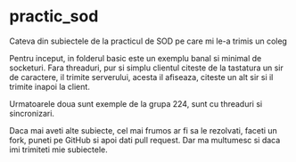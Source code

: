 practic_sod
===========

Cateva din subiectele de la practicul de SOD pe care mi le-a trimis un coleg

Pentru inceput, in folderul basic este un exemplu banal si minimal de socketuri. Fara threaduri, pur si simplu
clientul citeste de la tastatura un sir de caractere, il trimite serverului, acesta il afiseaza, citeste un alt sir
si il trimite inapoi la client. 

Urmatoarele doua sunt exemple de la grupa 224, sunt cu threaduri si sincronizari. 

Daca mai aveti alte subiecte, cel mai frumos ar fi sa le rezolvati, faceti un fork, puneti pe GitHub si apoi dati 
pull request. Dar ma multumesc si daca imi trimiteti mie subiectele. 
